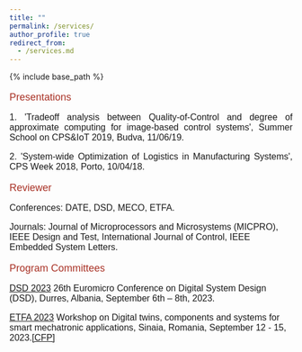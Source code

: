 ```yaml
---
title: ""
permalink: /services/
author_profile: true
redirect_from:
  - /services.md
---
```


{% include base_path %}


<style>
p { margin-bottom: 0px; }
</style>

<font face="helvetica" color="#A93226" size="4">
<p>Presentations</p></font>
<font face="helvetica" size="3">

  <p align="justify">1. 'Tradeoff analysis between Quality-of-Control and degree of approximate computing for image-based control systems', Summer School on CPS&IoT 2019, Budva, 11/06/19.</p>
 
  <p align="justify">2. 'System-wide Optimization of Logistics in Manufacturing Systems', CPS Week 2018, Porto, 10/04/18.</p>

<font face="helvetica" color="#A93226" size="4">
<p>Reviewer</p></font>

  <p> Conferences: DATE, DSD, MECO, ETFA. </p>
  
  <p> Journals: Journal of Microprocessors and Microsystems (MICPRO), IEEE Design and Test, International Journal of Control, IEEE Embedded System Letters. </p>

<font face="helvetica" color="#A93226" size="4">
<p>Program Committees</p></font>
  
  <p> <a href="https://dsd-seaa2023.com/dsd/" target="_blank">DSD 2023</a> 26th Euromicro Conference on Digital System Design (DSD), Durres, Albania, September 6th – 8th, 2023. </p>
  
  <p> <a href="https://2023.ieee-etfa.org/" target="_blank">ETFA 2023</a> Workshop on Digital twins, components and systems for smart mechatronic applications, Sinaia, Romania, September 12 - 15, 2023.<a href="https://sajid-mohamed.github.io/files/WS02_IMOCO4E.pdf" target="_blank">[CFP]</a></p>

